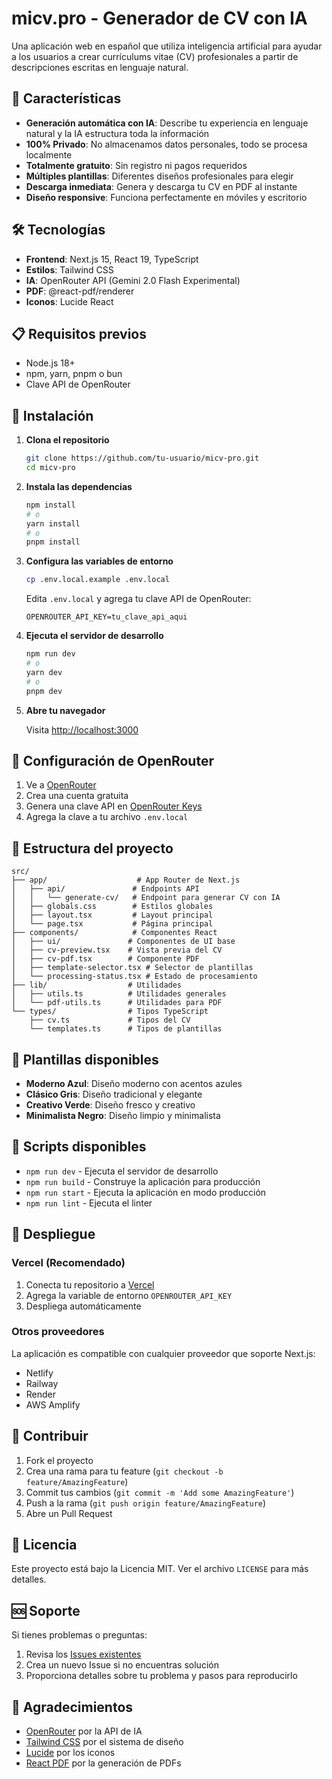 # micv.pro - Generador de CV con IA

Una aplicación web en español que utiliza inteligencia artificial para ayudar a los usuarios a crear currículums vitae (CV) profesionales a partir de descripciones escritas en lenguaje natural.

## 🚀 Características

- **Generación automática con IA**: Describe tu experiencia en lenguaje natural y la IA estructura toda la información
- **100% Privado**: No almacenamos datos personales, todo se procesa localmente
- **Totalmente gratuito**: Sin registro ni pagos requeridos
- **Múltiples plantillas**: Diferentes diseños profesionales para elegir
- **Descarga inmediata**: Genera y descarga tu CV en PDF al instante
- **Diseño responsive**: Funciona perfectamente en móviles y escritorio

## 🛠️ Tecnologías

- **Frontend**: Next.js 15, React 19, TypeScript
- **Estilos**: Tailwind CSS
- **IA**: OpenRouter API (Gemini 2.0 Flash Experimental)
- **PDF**: @react-pdf/renderer
- **Iconos**: Lucide React

## 📋 Requisitos previos

- Node.js 18+
- npm, yarn, pnpm o bun
- Clave API de OpenRouter

## 🚀 Instalación

1. **Clona el repositorio**
   ```bash
   git clone https://github.com/tu-usuario/micv-pro.git
   cd micv-pro
   ```

2. **Instala las dependencias**
   ```bash
   npm install
   # o
   yarn install
   # o
   pnpm install
   ```

3. **Configura las variables de entorno**
   ```bash
   cp .env.local.example .env.local
   ```

   Edita `.env.local` y agrega tu clave API de OpenRouter:
   ```
   OPENROUTER_API_KEY=tu_clave_api_aqui
   ```

4. **Ejecuta el servidor de desarrollo**
   ```bash
   npm run dev
   # o
   yarn dev
   # o
   pnpm dev
   ```

5. **Abre tu navegador**

   Visita [http://localhost:3000](http://localhost:3000)

## 🔑 Configuración de OpenRouter

1. Ve a [OpenRouter](https://openrouter.ai/)
2. Crea una cuenta gratuita
3. Genera una clave API en [OpenRouter Keys](https://openrouter.ai/keys)
4. Agrega la clave a tu archivo `.env.local`

## 📁 Estructura del proyecto

```
src/
├── app/                    # App Router de Next.js
│   ├── api/               # Endpoints API
│   │   └── generate-cv/   # Endpoint para generar CV con IA
│   ├── globals.css        # Estilos globales
│   ├── layout.tsx         # Layout principal
│   └── page.tsx           # Página principal
├── components/            # Componentes React
│   ├── ui/               # Componentes de UI base
│   ├── cv-preview.tsx    # Vista previa del CV
│   ├── cv-pdf.tsx        # Componente PDF
│   ├── template-selector.tsx # Selector de plantillas
│   └── processing-status.tsx # Estado de procesamiento
├── lib/                  # Utilidades
│   ├── utils.ts          # Utilidades generales
│   └── pdf-utils.ts      # Utilidades para PDF
└── types/                # Tipos TypeScript
    ├── cv.ts             # Tipos del CV
    └── templates.ts      # Tipos de plantillas
```

## 🎨 Plantillas disponibles

- **Moderno Azul**: Diseño moderno con acentos azules
- **Clásico Gris**: Diseño tradicional y elegante
- **Creativo Verde**: Diseño fresco y creativo
- **Minimalista Negro**: Diseño limpio y minimalista

## 🔧 Scripts disponibles

- `npm run dev` - Ejecuta el servidor de desarrollo
- `npm run build` - Construye la aplicación para producción
- `npm run start` - Ejecuta la aplicación en modo producción
- `npm run lint` - Ejecuta el linter

## 🚀 Despliegue

### Vercel (Recomendado)

1. Conecta tu repositorio a [Vercel](https://vercel.com)
2. Agrega la variable de entorno `OPENROUTER_API_KEY`
3. Despliega automáticamente

### Otros proveedores

La aplicación es compatible con cualquier proveedor que soporte Next.js:
- Netlify
- Railway
- Render
- AWS Amplify

## 🤝 Contribuir

1. Fork el proyecto
2. Crea una rama para tu feature (`git checkout -b feature/AmazingFeature`)
3. Commit tus cambios (`git commit -m 'Add some AmazingFeature'`)
4. Push a la rama (`git push origin feature/AmazingFeature`)
5. Abre un Pull Request

## 📄 Licencia

Este proyecto está bajo la Licencia MIT. Ver el archivo `LICENSE` para más detalles.

## 🆘 Soporte

Si tienes problemas o preguntas:

1. Revisa los [Issues existentes](https://github.com/tu-usuario/micv-pro/issues)
2. Crea un nuevo Issue si no encuentras solución
3. Proporciona detalles sobre tu problema y pasos para reproducirlo

## 🙏 Agradecimientos

- [OpenRouter](https://openrouter.ai/) por la API de IA
- [Tailwind CSS](https://tailwindcss.com/) por el sistema de diseño
- [Lucide](https://lucide.dev/) por los iconos
- [React PDF](https://react-pdf.org/) por la generación de PDFs
